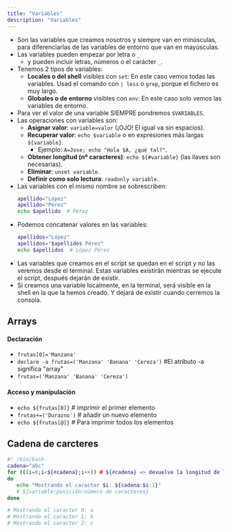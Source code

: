 ```yaml
---
title: "Variables"
description: "Variables"
---
```


- Son las variables que creamos nosotros y siempre van en minúsculas, para diferenciarlas de las variables de entorno que van en mayúsculas.
- Las variables pueden empezar por letra o `_` 
  - y pueden incluir letras, números o el carácter `_`.
- Tenemos 2 tipos de variables:
  - **Locales o del shell** visibles con `set`: En este caso vemos todas las variables. Usad el comando con `| less` o `grep`, porque el fichero es muy largo.
  - **Globales o de entorno** visibles con `env`: En este caso solo vemos las variables de entorno.
- Para ver el valor de una variable SIEMPRE pondremos `$VARIABLES`.
- Las operaciones con variables son:
  - **Asignar valor**: `variable=valor` (¡OJO! El igual va sin espacios).
  - **Recuperar valor**: `echo $variable` o en expresiones más largas `${variable}`.
    - Ejemplo: `A=Jose; echo "Hola $A, ¿qué tal?"`.
  - **Obtener longitud (nº caracteres)**: `echo ${#variable}` (las llaves son necesarias).
  - **Eliminar**: `unset variable`.
  - **Definir como solo lectura**: `readonly variable`.
- Las variables con el mismo nombre se sobrescriben:
  ```sh  frame="none"
  apellido="López"
  apellido="Pérez"
  echo $apellido  # Pérez
  ```
- Podemos concatenar valores en las variables:
  ```sh  frame="none"
  apellidos="López"
  apellidos="$apellidos Pérez"
  echo $apellidos  # López Pérez
  ```
- Las variables que creamos en el script se quedan en el script y no las veremos desde el terminal. Estas variables existirán mientras se ejecute el script, después dejarán de existir.
- Si creamos una variable localmente, en la terminal, será visible en la shell en la que la hemos creado. Y dejará de existir cuando cerremos la consola.
  
## Arrays

#### Declaración
   - `frutas[0]='Manzana'`
   - `declare -a frutas=('Manzana' 'Banana' 'Cereza')` #El atributo -a significa "array"
   - `frutas=('Manzana' 'Banana' 'Cereza')`

#### Acceso y manipulación
   - `echo ${frutas[0]}` # imprimir el primer elemento
   - `frutas+=('Durazno')` # añadir un nuevo elemento
   - `echo ${frutas[@]}` #  Para imprimir todos los elementos

## Cadena de carcteres
   ```bash
   #! /bin/bash
   cadena="abc"
   for (((i=0;i<${#cadena};i++)) # ${#cadena} => devuelve la longitud de la cadena
   do
      echo "Mostrando el caracter $i: ${cadena:$i:1}" 
      # ${variable:posición:número de caracteres}
   done

   # Mostrando el caracter 0: a
   # Mostrando el caracter 1: b
   # Mostrando el caracter 2: c
   ```





